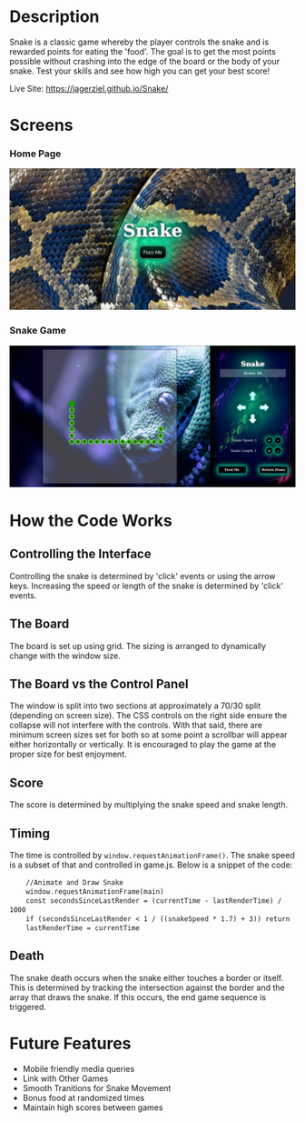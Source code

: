 # Description
Snake is a classic game whereby the player controls the snake and is rewarded points for eating the 'food'.  The goal is to get the most points possible without crashing into the edge of the board or the body of your snake.  Test your skills and see how high you can get your best score!

Live Site: https://jagerziel.github.io/Snake/

# Screens

### Home Page
![Homepage](./images/SnakeHomeRM.png "Home Page")

### Snake Game
![Snake Game](./images/SnakeGameRM.png "Game Page")

# How the Code Works

## Controlling the Interface
Controlling the snake is determined by 'click' events or using the arrow keys.  Increasing the speed or length of the snake is determined by 'click' events.

## The Board
The board is set up using grid.  The sizing is arranged to dynamically change with the window size.

## The Board vs the Control Panel
The window is split into two sections at approximately a 70/30 split (depending on screen size).  The CSS controls on the right side ensure the collapse will not interfere with the controls.  With that said, there are minimum screen sizes set for both so at some point a scrollbar will appear either horizontally or vertically.  It is encouraged to play the game at the proper size for best enjoyment.

## Score
The score is determined by multiplying the snake speed and snake length.

## Timing
The time is controlled by `window.requestAnimationFrame()`. The snake speed is a subset of that and controlled in game.js.  Below is a snippet of the code:

```
    //Animate and Draw Snake
    window.requestAnimationFrame(main)
    const secondsSinceLastRender = (currentTime - lastRenderTime) / 1000
    if (secondsSinceLastRender < 1 / ((snakeSpeed * 1.7) + 3)) return
    lastRenderTime = currentTime
```

## Death
The snake death occurs when the snake either touches a border or itself.  This is determined by tracking the intersection against the border and the array that draws the snake.  If this occurs, the end game sequence is triggered.



# Future Features
- Mobile friendly media queries
- Link with Other Games
- Smooth Tranitions for Snake Movement
- Bonus food at randomized times
- Maintain high scores between games
